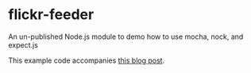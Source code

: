 # flickr-feeder

An un-published Node.js module to demo how to use mocha, nock, and expect.js

This example code accompanies [this blog post](http://www.mikeball.us/blog/testing-node-js-with-mocha-expect-js-and-nock).
